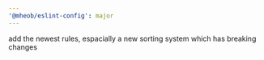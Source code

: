 ```yaml
---
'@mheob/eslint-config': major
---
```


add the newest rules, espacially a new sorting system which has breaking changes
